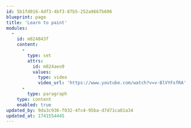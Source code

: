 ```yaml
---
id: 5b1fd016-4df3-4bf3-87b5-252a9667b696
blueprint: page
title: 'Learn to paint'
modules:
  -
    id: m824843f
    content:
      -
        type: set
        attrs:
          id: m824aeo9
          values:
            type: video
            video_url: 'https://www.youtube.com/watch?v=v-BlVYFxfRA'
      -
        type: paragraph
    type: content
    enabled: true
updated_by: 9da3c936-f032-4fc4-95ba-d7d71ca81a34
updated_at: 1741554445
---
```

